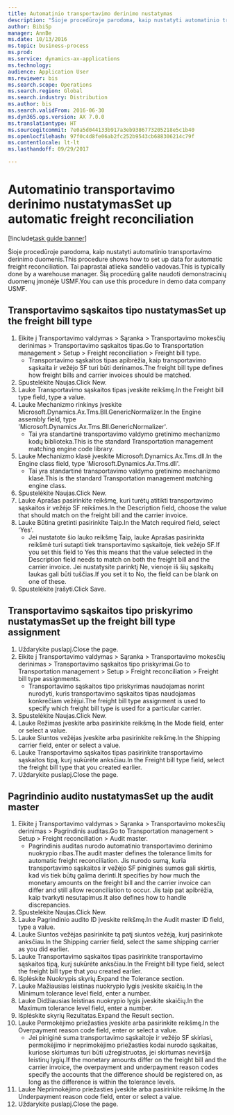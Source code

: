 ```yaml
--- 
title: Automatinio transportavimo derinimo nustatymas
description: "Šioje procedūroje parodoma, kaip nustatyti automatinio transportavimo derinimo duomenis."
author: BibiSp
manager: AnnBe
ms.date: 10/13/2016
ms.topic: business-process
ms.prod: 
ms.service: dynamics-ax-applications
ms.technology: 
audience: Application User
ms.reviewer: bis
ms.search.scope: Operations
ms.search.region: Global
ms.search.industry: Distribution
ms.author: bis
ms.search.validFrom: 2016-06-30
ms.dyn365.ops.version: AX 7.0.0
ms.translationtype: HT
ms.sourcegitcommit: 7e0a5d044133b917a3eb9386773205218e5c1b40
ms.openlocfilehash: 97f0c4d8fe06ab2fc252b9543cb688306214c79f
ms.contentlocale: lt-lt
ms.lasthandoff: 09/29/2017

---
```

# <a name="set-up-automatic-freight-reconciliation"></a><span data-ttu-id="05642-103">Automatinio transportavimo derinimo nustatymas</span><span class="sxs-lookup"><span data-stu-id="05642-103">Set up automatic freight reconciliation</span></span>

[!include[task guide banner](../../includes/task-guide-banner.md)]

<span data-ttu-id="05642-104">Šioje procedūroje parodoma, kaip nustatyti automatinio transportavimo derinimo duomenis.</span><span class="sxs-lookup"><span data-stu-id="05642-104">This procedure shows how to set up data for automatic freight reconciliation.</span></span> <span data-ttu-id="05642-105">Tai paprastai atlieka sandėlio vadovas.</span><span class="sxs-lookup"><span data-stu-id="05642-105">This is typically done by a warehouse manager.</span></span> <span data-ttu-id="05642-106">Šią procedūrą galite naudoti demonstracinių duomenų įmonėje USMF.</span><span class="sxs-lookup"><span data-stu-id="05642-106">You can use this procedure in demo data company USMF.</span></span>


## <a name="set-up-the-freight-bill-type"></a><span data-ttu-id="05642-107">Transportavimo sąskaitos tipo nustatymas</span><span class="sxs-lookup"><span data-stu-id="05642-107">Set up the freight bill type</span></span>
1. <span data-ttu-id="05642-108">Eikite į Transportavimo valdymas > Sąranka > Transportavimo mokesčių derinimas > Transportavimo sąskaitos tipas.</span><span class="sxs-lookup"><span data-stu-id="05642-108">Go to Transportation management > Setup > Freight reconciliation > Freight bill type.</span></span>
    * <span data-ttu-id="05642-109">Transportavimo sąskaitos tipas apibrėžia, kaip transportavimo sąskaita ir vežėjo SF turi būti derinamos.</span><span class="sxs-lookup"><span data-stu-id="05642-109">The freight bill type defines how freight bills and carrier invoices  should be matched.</span></span>  
2. <span data-ttu-id="05642-110">Spustelėkite Naujas.</span><span class="sxs-lookup"><span data-stu-id="05642-110">Click New.</span></span>
3. <span data-ttu-id="05642-111">Lauke Transportavimo sąskaitos tipas įveskite reikšmę.</span><span class="sxs-lookup"><span data-stu-id="05642-111">In the Freight bill type field, type a value.</span></span>
4. <span data-ttu-id="05642-112">Lauke Mechanizmo rinkinys įveskite Microsoft.Dynamics.Ax.Tms.Bll.GenericNormalizer.</span><span class="sxs-lookup"><span data-stu-id="05642-112">In the Engine assembly field, type 'Microsoft.Dynamics.Ax.Tms.Bll.GenericNormalizer'.</span></span>
    * <span data-ttu-id="05642-113">Tai yra standartinė transportavimo valdymo gretinimo mechanizmo kodų biblioteka.</span><span class="sxs-lookup"><span data-stu-id="05642-113">This is the standard Transportation management matching engine code library.</span></span>  
5. <span data-ttu-id="05642-114">Lauke Mechanizmo klasė įveskite Microsoft.Dynamics.Ax.Tms.dll.</span><span class="sxs-lookup"><span data-stu-id="05642-114">In the Engine class field, type 'Microsoft.Dynamics.Ax.Tms.dll'.</span></span>
    * <span data-ttu-id="05642-115">Tai yra standartinė transportavimo valdymo gretinimo mechanizmo klasė.</span><span class="sxs-lookup"><span data-stu-id="05642-115">This is the standard Transportation management matching engine class.</span></span>  
6. <span data-ttu-id="05642-116">Spustelėkite Naujas.</span><span class="sxs-lookup"><span data-stu-id="05642-116">Click New.</span></span>
7. <span data-ttu-id="05642-117">Lauke Aprašas pasirinkite reikšmę, kuri turėtų atitikti transportavimo sąskaitos ir vežėjo SF reikšmes.</span><span class="sxs-lookup"><span data-stu-id="05642-117">In the Description field, choose the value that should match on the freight bill and the carrier invoice.</span></span>  
8. <span data-ttu-id="05642-118">Lauke Būtina gretinti pasirinkite Taip.</span><span class="sxs-lookup"><span data-stu-id="05642-118">In the Match required field, select 'Yes'.</span></span>
    * <span data-ttu-id="05642-119">Jei nustatote šio lauko reikšmę Taip, lauke Aprašas pasirinkta reikšmė turi sutapti tiek transportavimo sąskaitoje, tiek vežėjo SF.</span><span class="sxs-lookup"><span data-stu-id="05642-119">If you set this field to Yes this means that the value selected in the Description field needs to match on both the freight bill and the carrier invoice.</span></span> <span data-ttu-id="05642-120">Jei nustatysite parinktį Ne, vienoje iš šių sąskaitų laukas gali būti tuščias.</span><span class="sxs-lookup"><span data-stu-id="05642-120">If you set it to No, the field can be blank on one of these.</span></span>  
9. <span data-ttu-id="05642-121">Spustelėkite Įrašyti.</span><span class="sxs-lookup"><span data-stu-id="05642-121">Click Save.</span></span>

## <a name="set-up-the-freight-bill-type-assignment"></a><span data-ttu-id="05642-122">Transportavimo sąskaitos tipo priskyrimo nustatymas</span><span class="sxs-lookup"><span data-stu-id="05642-122">Set up the freight bill type assignment</span></span>
1. <span data-ttu-id="05642-123">Uždarykite puslapį.</span><span class="sxs-lookup"><span data-stu-id="05642-123">Close the page.</span></span>
2. <span data-ttu-id="05642-124">Eikite į Transportavimo valdymas > Sąranka > Transportavimo mokesčių derinimas > Transportavimo sąskaitos tipo priskyrimai.</span><span class="sxs-lookup"><span data-stu-id="05642-124">Go to Transportation management > Setup > Freight reconciliation > Freight bill type assignments.</span></span>
    * <span data-ttu-id="05642-125">Transportavimo sąskaitos tipo priskyrimas naudojamas norint nurodyti, kuris transportavimo sąskaitos tipas naudojamas konkrečiam vežėjui.</span><span class="sxs-lookup"><span data-stu-id="05642-125">The freight bill type assignment is used to specify which freight bill type is used for a particular carrier.</span></span>   
3. <span data-ttu-id="05642-126">Spustelėkite Naujas.</span><span class="sxs-lookup"><span data-stu-id="05642-126">Click New.</span></span>
4. <span data-ttu-id="05642-127">Lauke Režimas įveskite arba pasirinkite reikšmę.</span><span class="sxs-lookup"><span data-stu-id="05642-127">In the Mode field, enter or select a value.</span></span>
5. <span data-ttu-id="05642-128">Lauke Siuntos vežėjas įveskite arba pasirinkite reikšmę.</span><span class="sxs-lookup"><span data-stu-id="05642-128">In the Shipping carrier field, enter or select a value.</span></span>
6. <span data-ttu-id="05642-129">Lauke Transportavimo sąskaitos tipas pasirinkite transportavimo sąskaitos tipą, kurį sukūrėte anksčiau.</span><span class="sxs-lookup"><span data-stu-id="05642-129">In the Freight bill type field, select the freight bill type that you created earlier.</span></span>
7. <span data-ttu-id="05642-130">Uždarykite puslapį.</span><span class="sxs-lookup"><span data-stu-id="05642-130">Close the page.</span></span>

## <a name="set-up-the-audit-master"></a><span data-ttu-id="05642-131">Pagrindinio audito nustatymas</span><span class="sxs-lookup"><span data-stu-id="05642-131">Set up the audit master</span></span>
1. <span data-ttu-id="05642-132">Eikite į Transportavimo valdymas > Sąranka > Transportavimo mokesčių derinimas > Pagrindinis auditas.</span><span class="sxs-lookup"><span data-stu-id="05642-132">Go to Transportation management > Setup > Freight reconciliation > Audit master.</span></span>
    * <span data-ttu-id="05642-133">Pagrindinis auditas nurodo automatinio transportavimo derinimo nuokrypio ribas.</span><span class="sxs-lookup"><span data-stu-id="05642-133">The audit master defines the tolerance limits for automatic freight reconciliation.</span></span> <span data-ttu-id="05642-134">Jis nurodo sumą, kuria transportavimo sąskaitos ir vežėjo SF piniginės sumos gali skirtis, kad vis tiek būtų galima derinti.</span><span class="sxs-lookup"><span data-stu-id="05642-134">It specifies by how much the monetary amounts on the freight bill and the carrier invoice can differ and still allow reconciliation to occur.</span></span> <span data-ttu-id="05642-135">Jis taip pat apibrėžia, kaip tvarkyti nesutapimus.</span><span class="sxs-lookup"><span data-stu-id="05642-135">It also defines how to handle discrepancies.</span></span>  
2. <span data-ttu-id="05642-136">Spustelėkite Naujas.</span><span class="sxs-lookup"><span data-stu-id="05642-136">Click New.</span></span>
3. <span data-ttu-id="05642-137">Lauke Pagrindinio audito ID įveskite reikšmę.</span><span class="sxs-lookup"><span data-stu-id="05642-137">In the Audit master ID field, type a value.</span></span>
4. <span data-ttu-id="05642-138">Lauke Siuntos vežėjas pasirinkite tą patį siuntos vežėją, kurį pasirinkote anksčiau.</span><span class="sxs-lookup"><span data-stu-id="05642-138">In the Shipping carrier  field, select the same shipping carrier as you did earlier.</span></span>
5. <span data-ttu-id="05642-139">Lauke Transportavimo sąskaitos tipas pasirinkite transportavimo sąskaitos tipą, kurį sukūrėte anksčiau.</span><span class="sxs-lookup"><span data-stu-id="05642-139">In the Freight bill type field, select the freight bill type that you created earlier.</span></span>
6. <span data-ttu-id="05642-140">Išplėskite Nuokrypis skyrių.</span><span class="sxs-lookup"><span data-stu-id="05642-140">Expand the Tolerance section.</span></span>
7. <span data-ttu-id="05642-141">Lauke Mažiausias leistinas nuokrypio lygis įveskite skaičių.</span><span class="sxs-lookup"><span data-stu-id="05642-141">In the Minimum tolerance level field, enter a number.</span></span>
8. <span data-ttu-id="05642-142">Lauke Didžiausias leistinas nuokrypio lygis įveskite skaičių.</span><span class="sxs-lookup"><span data-stu-id="05642-142">In the Maximum tolerance level field, enter a number.</span></span>
9. <span data-ttu-id="05642-143">Išplėskite skyrių Rezultatas.</span><span class="sxs-lookup"><span data-stu-id="05642-143">Expand the Result section.</span></span>
10. <span data-ttu-id="05642-144">Lauke Permokėjimo priežasties įveskite arba pasirinkite reikšmę.</span><span class="sxs-lookup"><span data-stu-id="05642-144">In the Overpayment reason code field, enter or select a value.</span></span>
    * <span data-ttu-id="05642-145">Jei piniginė suma transportavimo sąskaitoje ir vežėjo SF skiriasi, permokėjimo ir neprimokėjimo priežasties kodai nurodo sąskaitas, kuriose skirtumas turi būti užregistruotas, jei skirtumas neviršija leistinų lygių.</span><span class="sxs-lookup"><span data-stu-id="05642-145">If the monetary amounts differ on the freight bill and the carrier invoice, the overpayment and underpayment reason codes specify the accounts that the difference should be registered on, as long as the difference is within the tolerance levels.</span></span>  
11. <span data-ttu-id="05642-146">Lauke Neprimokėjimo priežasties įveskite arba pasirinkite reikšmę.</span><span class="sxs-lookup"><span data-stu-id="05642-146">In the Underpayment reason code field, enter or select a value.</span></span>
12. <span data-ttu-id="05642-147">Uždarykite puslapį.</span><span class="sxs-lookup"><span data-stu-id="05642-147">Close the page.</span></span>


